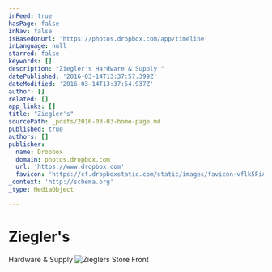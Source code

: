 ```yaml
---
inFeed: true
hasPage: false
inNav: false
isBasedOnUrl: 'https://photos.dropbox.com/app/timeline'
inLanguage: null
starred: false
keywords: []
description: "Ziegler's Hardware & Supply "
datePublished: '2016-03-14T13:37:57.399Z'
dateModified: '2016-03-14T13:37:54.937Z'
author: []
related: []
app_links: []
title: "Ziegler's"
sourcePath: _posts/2016-03-03-home-page.md
published: true
authors: []
publisher:
  name: Dropbox
  domain: photos.dropbox.com
  url: 'https://www.dropbox.com'
  favicon: 'https://cf.dropboxstatic.com/static/images/favicon-vflk5FiAC.ico'
_context: 'http://schema.org'
_type: MediaObject

---
```

# Ziegler's

Hardware & Supply
![Zieglers Store Front](https://the-grid-user-content.s3-us-west-2.amazonaws.com/dff09a7c-98ee-45de-b5d9-459a6ada1ab9.jpg)